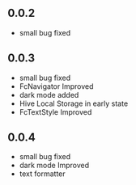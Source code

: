 ## 0.0.2

* small bug fixed

## 0.0.3

* small bug fixed
* FcNavigator Improved
* dark mode added
* Hive Local Storage in early state
* FcTextStyle Improved

 ## 0.0.4
 
 * small bug fixed
 * dark mode Improved
 * text formatter
 
  